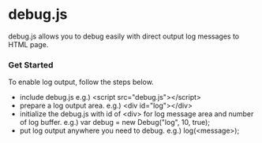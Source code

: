 # debug.js
debug.js allows you to debug easily with direct output log messages to HTML page.

### Get Started
  To enable log output, follow the steps below.
  * include debug.js e.g.) &lt;script src="debug.js"&gt;&lt;/script&gt;
  * prepare a log output area. e.g.)  &lt;div id="log"&gt;&lt;/div&gt;
  * initialize the debug.js with id of &lt;div&gt; for log message area and number of log buffer. e.g.) var debug = new Debug("log", 10, true);
  * put log output anywhere you need to debug. e.g.) log(&lt;message&gt;);

